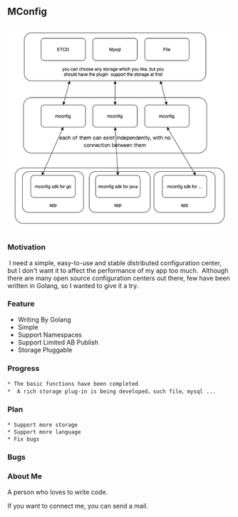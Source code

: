 ## MConfig

![mconfig](img/mconfig.png)

### Motivation

​	I need a simple, easy-to-use and stable distributed configuration center, but I don't want it to affect the performance of my app too much.
​	Although there are many open source configuration centers out there, few have been written in Golang, so I wanted to give it a try.

### Feature

* Writing By Golang
* Simple
* Support Namespaces
* Support Limited AB Publish
* Storage Pluggable


### Progress

	* The basic functions have been completed
	*  A rich storage plug-in is being developed，such file、mysql ...

### Plan

	* Support more storage
	* Support more language
	* Fix bugs

### Bugs



### About Me

A person who loves to write code.

If you want to connect me, you can send a mail.